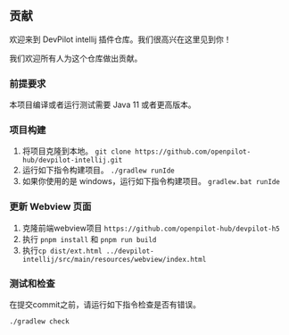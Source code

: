 ## 贡献

欢迎来到 DevPilot intellij 插件仓库。我们很高兴在这里见到你！

我们欢迎所有人为这个仓库做出贡献。

### 前提要求

本项目编译或者运行测试需要 Java 11 或者更高版本。

### 项目构建

1. 将项目克隆到本地。
    `git clone https://github.com/openpilot-hub/devpilot-intellij.git`
2. 运行如下指令构建项目。
    `./gradlew runIde`
3. 如果你使用的是 windows，运行如下指令构建项目。
    `gradlew.bat runIde`

### 更新 Webview 页面

1. 克隆前端webview项目
   `https://github.com/openpilot-hub/devpilot-h5`
2. 执行 `pnpm install` 和 `pnpm run build`
3. 执行`cp dist/ext.html ../devpilot-intellij/src/main/resources/webview/index.html`

### 测试和检查

在提交commit之前，请运行如下指令检查是否有错误。

`./gradlew check`
